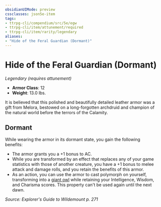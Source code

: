 ```yaml
---
obsidianUIMode: preview
cssclasses: json5e-item
tags:
- ttrpg-cli/compendium/src/5e/egw
- ttrpg-cli/item/attunement/required
- ttrpg-cli/item/rarity/legendary
aliases: 
- "Hide of the Feral Guardian (Dormant)"
---
```

# Hide of the Feral Guardian (Dormant)
*Legendary (requires attunement)*  

- **Armor Class**: 12
- **Weight**: 13.0 lbs.

It is believed that this polished and beautifully detailed leather armor was a gift from Melora, bestowed on a long-forgotten archdruid and champion of the natural world before the terrors of the Calamity.

## Dormant

While wearing the armor in its dormant state, you gain the following benefits:

- The armor grants you a +1 bonus to AC.  
- While you are transformed by an effect that replaces any of your game statistics with those of another creature, you have a +1 bonus to melee attack and damage rolls, and you retain the benefits of this armor.  
- As an action, you can use the armor to cast polymorph on yourself, transforming into a [giant owl](giant-owl.md) while retaining your Intelligence, Wisdom, and Charisma scores. This property can't be used again until the next dawn.  

*Source: Explorer's Guide to Wildemount p. 271*